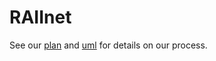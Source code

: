 # RAIInet

See our [plan](https://github.com/yutoc05/RAIInet/blob/main/plan.pdf) and [uml](https://github.com/yutoc05/RAIInet/blob/main/uml.pdf) for details on our process.
